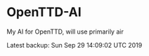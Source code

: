 # OpenTTD-AI
My AI for OpenTTD, will use primarily air

Latest backup: Sun Sep 29 14:09:02 UTC 2019
